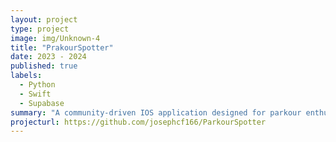 ```yaml
---
layout: project
type: project
image: img/Unknown-4
title: "PrakourSpotter"
date: 2023 - 2024
published: true
labels:
  - Python
  - Swift
  - Supabase
summary: "A community-driven IOS application designed for parkour enthusiasts to discover and review parkour spots, involving a pathfinder algorithm to suggest optimal routes for workouts."
projecturl: https://github.com/josephcf166/ParkourSpotter
---
```

